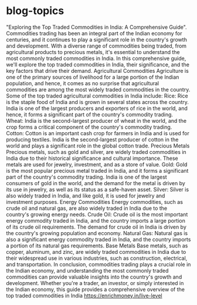 # blog-topics
"Exploring the Top Traded Commodities in India: A Comprehensive Guide".
Commodities trading has been an integral part of the Indian economy for centuries, and it continues to play a significant role in the country's growth and development. With a diverse range of commodities being traded, from agricultural products to precious metals, it's essential to understand the most commonly traded commodities in India. In this comprehensive guide, we'll explore the top traded commodities in India, their significance, and the key factors that drive their demand.
Agricultural Commodities
Agriculture is one of the primary sources of livelihood for a large portion of the Indian population, and hence, it comes as no surprise that agricultural commodities are among the most widely traded commodities in the country. Some of the top traded agricultural commodities in India include:
Rice: Rice is the staple food of India and is grown in several states across the country. India is one of the largest producers and exporters of rice in the world, and hence, it forms a significant part of the country's commodity trading.
Wheat: India is the second-largest producer of wheat in the world, and the crop forms a critical component of the country's commodity trading.
Cotton: Cotton is an important cash crop for farmers in India and is used for producing textiles. India is the second-largest producer of cotton in the world and plays a significant role in the global cotton trade.
Precious Metals
Precious metals, such as gold and silver, are widely traded commodities in India due to their historical significance and cultural importance. These metals are used for jewelry, investment, and as a store of value.
Gold: Gold is the most popular precious metal traded in India, and it forms a significant part of the country's commodity trading. India is one of the largest consumers of gold in the world, and the demand for the metal is driven by its use in jewelry, as well as its status as a safe-haven asset.
Silver: Silver is also widely traded in India, and like gold, it is used for jewelry and investment purposes.
Energy Commodities
Energy commodities, such as crude oil and natural gas, are also widely traded in India due to the country's growing energy needs.
Crude Oil: Crude oil is the most important energy commodity traded in India, and the country imports a large portion of its crude oil requirements. The demand for crude oil in India is driven by the country's growing population and economy.
Natural Gas: Natural gas is also a significant energy commodity traded in India, and the country imports a portion of its natural gas requirements.
Base Metals
Base metals, such as copper, aluminum, and zinc, are widely traded commodities in India due to their widespread use in various industries, such as construction, electrical, and transportation.
In conclusion, commodities trading plays a crucial role in the Indian economy, and understanding the most commonly traded commodities can provide valuable insights into the country's growth and development. Whether you're a trader, an investor, or simply interested in the Indian economy, this guide provides a comprehensive overview of the top traded commodities in India
https://enrichmoney.in/live-level


